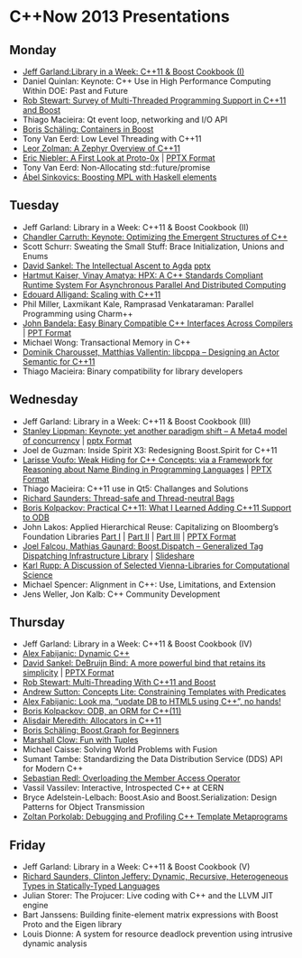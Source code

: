 # C++Now 2013 Presentations

## Monday

* [Jeff Garland:Library in a Week: C++11 & Boost Cookbook (I)](https://github.com/boostcon/cppnow_presentations_2013/blob/master/mon/2013_library_in_a_week_day1.pdf?raw=true)
* Daniel Quinlan: Keynote: C++ Use in High Performance Computing Within DOE: Past and Future
* [Rob Stewart: Survey of Multi-Threaded Programming Support in C++11 and Boost](https://github.com/boostcon/cppnow_presentations_2013/blob/master/mon/mt_survey.pdf?raw=true)
* Thiago Macieira: Qt event loop, networking and I/O API	
* [Boris Schäling: Containers in Boost](https://github.com/boostcon/cppnow_presentations_2013/blob/master/mon/containers_in_boost.pdf?raw=true)
* Tony Van Eerd: Low Level Threading with C++11	
* [Leor Zolman: A Zephyr Overview of C++11](https://github.com/boostcon/cppnow_presentations_2013/blob/master/mon/zephyr_cpp_overview.pdf?raw=true)
* [Eric Niebler: A First Look at Proto-0x](https://github.com/boostcon/cppnow_presentations_2013/blob/master/mon/proto-v5-preview.pdf?raw=true) | [PPTX Format](https://github.com/boostcon/cppnow_presentations_2013/blob/master/mon/proto-v5-preview.pptx?raw=true)
* Tony Van Eerd: Non-Allocating std::future/promise	
* [Ábel Sinkovics: Boosting MPL with Haskell elements](https://github.com/boostcon/cppnow_presentations_2013/blob/master/mon/boosting_mpl_with_haskell_elements.pdf?raw=true)

## Tuesday

* Jeff Garland: Library in a Week: C++11 & Boost Cookbook (II)
* [Chandler Carruth: Keynote: Optimizing the Emergent Structures of C++](https://github.com/boostcon/cppnow_presentations_2013/blob/master/tue/cppnow_2013keynote.pdf?raw=true)
* Scott Schurr: Sweating the Small Stuff: Brace Initialization, Unions and Enums	
* [David Sankel: The Intellectual Ascent to Agda](https://github.com/boostcon/cppnow_presentations_2013/blob/master/tue/intellectual_ascent_to_agda.pdf?raw=true) [pptx](https://github.com/boostcon/cppnow_presentations_2013/blob/master/tue/intellectual_ascent_to_agda.pptx?raw=true)
* [Hartmut Kaiser, Vinay Amatya: HPX: A C++ Standards Compliant Runtime System For Asynchronous Parallel And Distributed Computing](https://github.com/boostcon/cppnow_presentations_2013/blob/master/tue/managing_asynchrony_in_cpp.pdf?raw=true)
* [Edouard Alligand: Scaling with C++11](https://github.com/boostcon/cppnow_presentations_2013/blob/master/tue/scaling_with_cpp11.pdf?raw=true)
* Phil Miller, Laxmikant Kale, Ramprasad Venkataraman: Parallel Programming using Charm++	
* [John Bandela: Easy Binary Compatible C++ Interfaces Across Compilers](https://github.com/boostcon/cppnow_presentations_2013/blob/master/tue/easy_binary_compat.pdf?raw=true) | [PPT Format](https://github.com/boostcon/cppnow_presentations_2013/blob/master/tue/easy_binary_compat.ppt?raw=true)
* Michael Wong: Transactional Memory in C++	
* [Dominik Charousset, Matthias Vallentin: libcppa – Designing an Actor Semantic for C++11](https://github.com/boostcon/cppnow_presentations_2013/blob/master/tue/cppnow13-libcppa.pdf?raw=true)
* Thiago Macieira: Binary compatibility for library developers

## Wednesday
* Jeff Garland: Library in a Week: C++11 & Boost Cookbook (III)
* [Stanley Lippman: Keynote: yet another paradigm shift – A Meta4 model of concurrency](https://github.com/boostcon/cppnow_presentations_2013/blob/master/wed/yaps_cppnow_2013.pdf?raw=true) | [pptx Format](https://github.com/boostcon/cppnow_presentations_2013/blob/master/wed/yaps_cppnow_2013.pptx?raw=true)
* Joel de Guzman: Inside Spirit X3: Redesigning Boost.Spirit for C++11	
* [Larisse Voufo: Weak Hiding for C++ Concepts: via a Framework for Reasoning about Name Binding in Programming Languages](https://github.com/boostcon/cppnow_presentations_2013/blob/master/wed/weak_hiding.pdf?raw=true) | [PPTX Format](https://github.com/boostcon/cppnow_presentations_2013/blob/master/wed/weak_hiding.pptx?raw=true)
* Thiago Macieira: C++11 use in Qt5: Challanges and Solutions
* [Richard Saunders: Thread-safe and Thread-neutral Bags](https://github.com/boostcon/cppnow_presentations_2013/blob/master/wed/ThreadSafeBagsConf.pdf?raw=true)
* [Boris Kolpackov: Practical C++11: What I Learned Adding C++11 Support to ODB](https://github.com/boostcon/cppnow_presentations_2013/blob/master/wed/practical-cxx11.pdf?raw=true)
* John Lakos: Applied Hierarchical Reuse: Capitalizing on Bloomberg’s Foundation Libraries 
   [Part I](https://github.com/boostcon/cppnow_presentations_2013/blob/master/wed/accu2013.130511b/accu2013.130511b_Part1of3.pdf?raw=true) | [Part II](https://github.com/boostcon/cppnow_presentations_2013/blob/master/wed/accu2013.130511b/accu2013.130511b_Part2of3.pdf?raw=true) | [Part III](https://github.com/boostcon/cppnow_presentations_2013/blob/master/wed/accu2013.130511b/accu2013.130511b_Part3of3.pdf?raw=true) | [PPTX Format](https://github.com/boostcon/cppnow_presentations_2013/blob/master/wed/accu2013.130511.pptx?raw=true)
* [Joel Falcou, Mathias Gaunard: Boost.Dispatch – Generalized Tag Dispatching Infrastructure Library](https://github.com/boostcon/cppnow_presentations_2013/blob/master/wed/boost_dispatch.pdf?raw=true) | [Slideshare](http://fr.slideshare.net/joelfalcou/cppnow/)
* [Karl Rupp: A Discussion of Selected Vienna-Libraries for Computational Science](https://github.com/boostcon/cppnow_presentations_2013/blob/master/wed/Rupp-Rudolf-Weinbub-Vienna-Libraries-Final.pdf?raw=true)
* Michael Spencer: Alignment in C++: Use, Limitations, and Extension
* Jens Weller, Jon Kalb: C++ Community Development

## Thursday
* Jeff Garland: Library in a Week: C++11 & Boost Cookbook (IV)
* [Alex Fabijanic: Dynamic C++](https://github.com/boostcon/cppnow_presentations_2013/blob/master/thu/DynamicCpp.pdf?raw=true)
* [David Sankel: DeBruijn Bind: A more powerful bind that retains its simplicity](https://github.com/boostcon/cppnow_presentations_2013/blob/master/thu/DeBruijn_Bind.pdf?raw=true) | [PPTX Format](https://github.com/boostcon/cppnow_presentations_2013/blob/master/thu/DeBruijn_Bind.pptx?raw=true)
* [Rob Stewart: Multi-Threading With C++11 and Boost](https://github.com/boostcon/cppnow_presentations_2013/blob/master/thu/mt_with_cpp.pdf?raw=true)
* [Andrew Sutton: Concepts Lite: Constraining Templates with Predicates](https://github.com/boostcon/cppnow_presentations_2013/blob/master/thu/concepts-lite.pdf?raw=true)
* [Alex Fabijanic: Look ma, “update DB to HTML5 using C++”, no hands!](https://github.com/boostcon/cppnow_presentations_2013/blob/master/thu/LookMa.pdf?raw=true)
* [Boris Kolpackov: ODB, an ORM for C++(11)](https://github.com/boostcon/cppnow_presentations_2013/blob/master/thu/odb-orm-cxx11.pdf?raw=true)
* [Alisdair Meredith: Allocators in C++11](https://github.com/boostcon/cppnow_presentations_2013/blob/master/thu/cpp11_allocators.pdf?raw=true)
* [Boris Schäling: Boost.Graph for Beginners](https://github.com/boostcon/cppnow_presentations_2013/blob/master/thu/cpp11_allocators.pdf?raw=true)
* [Marshall Clow: Fun with Tuples](https://github.com/boostcon/cppnow_presentations_2013/blob/master/thu/boost_graph.pdf?raw=true)
* Michael Caisse: Solving World Problems with Fusion	
* Sumant Tambe: Standardizing the Data Distribution Service (DDS) API for Modern C++	
* [Sebastian Redl: Overloading the Member Access Operator](https://github.com/boostcon/cppnow_presentations_2013/blob/master/thu/overloading_dot.pdf?raw=true)
* Vassil Vassilev: Interactive, Introspected C++ at CERN	
* Bryce Adelstein-Lelbach: Boost.Asio and Boost.Serialization: Design Patterns for Object Transmission	
* [Zoltan Porkolab: Debugging and Profiling C++ Template Metaprograms](https://github.com/boostcon/cppnow_presentations_2013/blob/master/thu/tmpdebug_cppnow13.pdf?raw=true)

## Friday
* Jeff Garland: Library in a Week: C++11 & Boost Cookbook (V)
* [Richard Saunders, Clinton Jeffery: Dynamic, Recursive, Heterogeneous Types in Statically-Typed Languages](https://github.com/boostcon/cppnow_presentations_2013/blob/master/fri/DynRec.pdf?raw=true)
* Julian Storer: The Projucer: Live coding with C++ and the LLVM JIT engine
* Bart Janssens: Building finite-element matrix expressions with Boost Proto and the Eigen library
* Louis Dionne: A system for resource deadlock prevention using intrusive dynamic analysis
